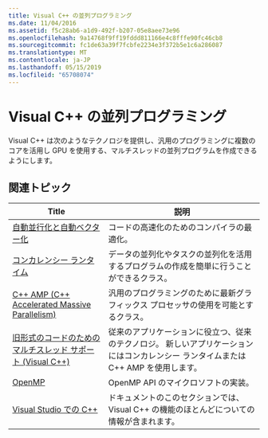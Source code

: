 ```yaml
---
title: Visual C++ の並列プログラミング
ms.date: 11/04/2016
ms.assetid: f5c28ab6-a1d9-492f-b207-05e8aee73e96
ms.openlocfilehash: 9a14768f9ff19fddd811166e4c8fffe90fc46cb8
ms.sourcegitcommit: fc1de63a39f7fcbfe2234e3f372b5e1c6a286087
ms.translationtype: MT
ms.contentlocale: ja-JP
ms.lasthandoff: 05/15/2019
ms.locfileid: "65708074"
---
```

# <a name="parallel-programming-in-visual-c"></a>Visual C++ の並列プログラミング

Visual C++ は次のようなテクノロジを提供し、汎用のプログラミングに複数のコアを活用し GPU を使用する、マルチスレッドの並列プログラムを作成できるようにします。

## <a name="related-articles"></a>関連トピック

|Title|説明|
|-----------|-----------------|
|[自動並行化と自動ベクター化](auto-parallelization-and-auto-vectorization.md)|コードの高速化のためのコンパイラの最適化。|
|[コンカレンシー ランタイム](concrt/concurrency-runtime.md)|データの並列化やタスクの並列化を活用するプログラムの作成を簡単に行うことができるクラス。|
|[C++ AMP (C++ Accelerated Massive Parallelism)](amp/cpp-amp-cpp-accelerated-massive-parallelism.md)|汎用のプログラミングのために最新グラフィックス プロセッサの使用を可能とするクラス。|
|[旧形式のコードのためのマルチスレッド サポート (Visual C++)](multithreading-support-for-older-code-visual-cpp.md)|従来のアプリケーションに役立つ、従来のテクノロジ。 新しいアプリケーションにはコンカレンシー ランタイムまたは C++ AMP を使用します。|
|[OpenMP](openmp/openmp-in-visual-cpp.md)|OpenMP API のマイクロソフトの実装。|
|[Visual Studio での C++](../overview/visual-cpp-in-visual-studio.md)|ドキュメントのこのセクションでは、Visual C++ の機能のほとんどについての情報が含まれます。|